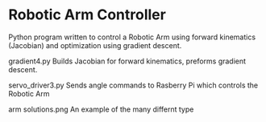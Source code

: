 # Robotic Arm Controller

Python program written to control a Robotic Arm using forward kinematics (Jacobian) and optimization using gradient descent.

gradient4.py
Builds Jacobian for forward kinematics, preforms gradient descent.

servo_driver3.py
Sends angle commands to Rasberry Pi which controls the Robotic Arm

arm solutions.png
An example of the many differnt type



